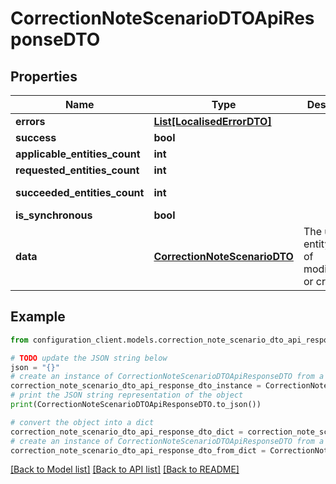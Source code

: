 # CorrectionNoteScenarioDTOApiResponseDTO


## Properties

Name | Type | Description | Notes
------------ | ------------- | ------------- | -------------
**errors** | [**List[LocalisedErrorDTO]**](LocalisedErrorDTO.md) |  | [optional] 
**success** | **bool** |  | [optional] 
**applicable_entities_count** | **int** |  | [optional] 
**requested_entities_count** | **int** |  | [optional] 
**succeeded_entities_count** | **int** |  | [optional] [readonly] 
**is_synchronous** | **bool** |  | [optional] 
**data** | [**CorrectionNoteScenarioDTO**](CorrectionNoteScenarioDTO.md) | The updated entity in case of modifications or creation | [optional] 

## Example

```python
from configuration_client.models.correction_note_scenario_dto_api_response_dto import CorrectionNoteScenarioDTOApiResponseDTO

# TODO update the JSON string below
json = "{}"
# create an instance of CorrectionNoteScenarioDTOApiResponseDTO from a JSON string
correction_note_scenario_dto_api_response_dto_instance = CorrectionNoteScenarioDTOApiResponseDTO.from_json(json)
# print the JSON string representation of the object
print(CorrectionNoteScenarioDTOApiResponseDTO.to_json())

# convert the object into a dict
correction_note_scenario_dto_api_response_dto_dict = correction_note_scenario_dto_api_response_dto_instance.to_dict()
# create an instance of CorrectionNoteScenarioDTOApiResponseDTO from a dict
correction_note_scenario_dto_api_response_dto_from_dict = CorrectionNoteScenarioDTOApiResponseDTO.from_dict(correction_note_scenario_dto_api_response_dto_dict)
```
[[Back to Model list]](../README.md#documentation-for-models) [[Back to API list]](../README.md#documentation-for-api-endpoints) [[Back to README]](../README.md)


